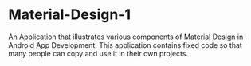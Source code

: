 # Material-Design-1
An Application that illustrates various components of Material Design in Android App Development. This application contains fixed code so that many people can copy and use it in their own projects.
